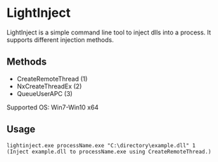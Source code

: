 LightInject
===========
LightInject is a simple command line tool to inject dlls into a process. It supports different injection methods.
## Methods ##
- CreateRemoteThread (1)
- NxCreateThreadEx (2)
- QueueUserAPC (3)

Supported OS: Win7-Win10 x64
## Usage ##
```
lightinject.exe processName.exe "C:\directory\example.dll" 1
(Inject example.dll to processName.exe using CreateRemoteThread.)
```
